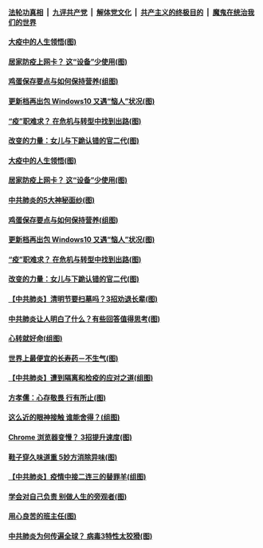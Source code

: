 ####  [法轮功真相](../../../../basic/blob/master/README.md?t=04010530) &nbsp;|&nbsp; [九评共产党](../../../../9ping.md/blob/master/README.md?t=04010530) &nbsp;|&nbsp; [解体党文化](../../../../jtdwh.md/blob/master/README.md?t=04010530)  &nbsp;|&nbsp; [共产主义的终极目的](../../../../gczydzjmd.md/blob/master/README.md?t=04010530) &nbsp;|&nbsp; [魔鬼在统治我们的世界](../../../../mgztzwmdsj.md/blob/master/README.md?t=04010530) 

#### [大疫中的人生领悟(图)](../pages/p8/928126.md?t=04010530) 

#### [居家防疫上网卡？ 这“设备”少使用(图)](../pages/p8/928121.md?t=04010530) 

#### [鸡蛋保存要点与如何保持营养(组图)](../pages/p8/927626.md?t=04010530) 

#### [更新档再出包 Windows10 又遇“恼人”状况(图)](../pages/p8/928027.md?t=04010530) 

#### [“疫”职难求？ 在危机与转型中找到出路(图)](../pages/p8/928006.md?t=04010530) 

#### [改变的力量：女儿与下跪认错的官二代(图)](../pages/p8/924925.md?t=04010530) 

#### [大疫中的人生领悟(图)](../pages/p8/928126.md?t=04010530) 

#### [居家防疫上网卡？ 这“设备”少使用(图)](../pages/p8/928121.md?t=04010530) 

#### [中共肺炎的5大神秘面纱(图)](../pages/p8/928093.md?t=04010530) 

#### [鸡蛋保存要点与如何保持营养(组图)](../pages/p8/927626.md?t=04010530) 

#### [更新档再出包 Windows10 又遇“恼人”状况(图)](../pages/p8/928027.md?t=04010530) 

#### [“疫”职难求？ 在危机与转型中找到出路(图)](../pages/p8/928006.md?t=04010530) 

#### [改变的力量：女儿与下跪认错的官二代(图)](../pages/p8/924925.md?t=04010530) 

#### [【中共肺炎】清明节要扫墓吗？3招劝退长辈(图)](../pages/p8/927615.md?t=04010530) 

#### [中共肺炎让人明白了什么？有些回答值得思考(图)](../pages/p8/927992.md?t=04010530) 

#### [心转就好命(组图)](../pages/p8/927836.md?t=04010530) 

#### [世界上最便宜的长寿药－不生气(图)](../pages/p8/927604.md?t=04010530) 

#### [【中共肺炎】遭到隔离和检疫的应对之道(组图)](../pages/p8/927827.md?t=04010530) 

#### [方孝儒：心存敬畏 行有所止(图)](../pages/p8/927618.md?t=04010530) 

#### [这么近的眼神接触 谁能舍得？(组图)](../pages/p8/927825.md?t=04010530) 

#### [Chrome 浏览器变慢？ 3招提升速度(图)](../pages/p8/927824.md?t=04010530) 

#### [鞋子穿久味道重 5妙方消除异味(图)](../pages/p8/927774.md?t=04010530) 

#### [【中共肺炎】疫情中接二连三的替罪羊(组图)](../pages/p8/927573.md?t=04010530) 

#### [学会对自己负责 别做人生的旁观者(图)](../pages/p8/927599.md?t=04010530) 

#### [用心良苦的班主任(图)](../pages/p8/927693.md?t=04010530) 

#### [中共肺炎为何传遍全球？ 病毒3特性太狡猾(图)](../pages/p8/927690.md?t=04010530) 

